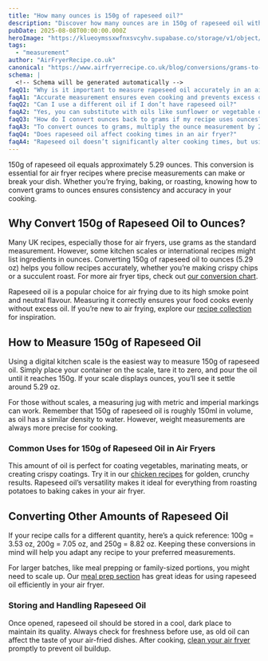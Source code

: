 ```yaml
---
title: "How many ounces is 150g of rapeseed oil?"
description: "Discover how many ounces are in 150g of rapeseed oil with our easy conversion guide. Perfect for air fryer recipes and precise cooking measurements."
pubDate: 2025-08-08T00:00:00.000Z
heroImage: "https://klueoymssxwfnxsvcyhv.supabase.co/storage/v1/object/public/Shmucket/150g-rapeseed-oil-to-ounces.webp"
tags:
  - "measurement"
author: "AirFryerRecipe.co.uk"
canonical: "https://www.airfryerrecipe.co.uk/blog/conversions/grams-to-ounces/150g-rapeseed-oil-to-ounces"
schema: |
  <!-- Schema will be generated automatically -->
faqQ1: "Why is it important to measure rapeseed oil accurately in an air fryer?"
faqA1: "Accurate measurement ensures even cooking and prevents excess oil, which can lead to soggy or greasy results. Air fryers work best with precise amounts of oil to achieve that perfect crispiness without overdoing it."
faqQ2: "Can I use a different oil if I don’t have rapeseed oil?"
faqA2: "Yes, you can substitute with oils like sunflower or vegetable oil, but adjust quantities slightly as densities vary. Rapeseed oil’s neutral flavour and high smoke point make it ideal for air frying, so results may differ with other oils."
faqQ3: "How do I convert ounces back to grams if my recipe uses ounces?"
faqA3: "To convert ounces to grams, multiply the ounce measurement by 28.35. For example, 5.29 oz x 28.35 = 150g. This simple calculation helps you switch between measurement systems effortlessly."
faqQ4: "Does rapeseed oil affect cooking times in an air fryer?"
faqA4: "Rapeseed oil doesn’t significantly alter cooking times, but using too much can increase splattering and smoke. Stick to recommended amounts like 150g (5.29 oz) for best results and to maintain your air fryer’s performance."
---
```

<p>150g of rapeseed oil equals approximately 5.29 ounces. This conversion is essential for air fryer recipes where precise measurements can make or break your dish. Whether you’re frying, baking, or roasting, knowing how to convert grams to ounces ensures consistency and accuracy in your cooking.</p>

<h2>Why Convert 150g of Rapeseed Oil to Ounces?</h2>
<p>Many UK recipes, especially those for air fryers, use grams as the standard measurement. However, some kitchen scales or international recipes might list ingredients in ounces. Converting 150g of rapeseed oil to ounces (5.29 oz) helps you follow recipes accurately, whether you’re making crispy chips or a succulent roast. For more air fryer tips, check out <a href=https://www.airfryerrecipe.co.uk/air-fryer-conversion-chart>our conversion chart</a>.</p>
<p>Rapeseed oil is a popular choice for air frying due to its high smoke point and neutral flavour. Measuring it correctly ensures your food cooks evenly without excess oil. If you’re new to air frying, explore our <a href=https://www.airfryerrecipe.co.uk/recipes>recipe collection</a> for inspiration.</p>

<h2>How to Measure 150g of Rapeseed Oil</h2>
<p>Using a digital kitchen scale is the easiest way to measure 150g of rapeseed oil. Simply place your container on the scale, tare it to zero, and pour the oil until it reaches 150g. If your scale displays ounces, you’ll see it settle around 5.29 oz.</p>
<p>For those without scales, a measuring jug with metric and imperial markings can work. Remember that 150g of rapeseed oil is roughly 150ml in volume, as oil has a similar density to water. However, weight measurements are always more precise for cooking.</p>

<h3>Common Uses for 150g of Rapeseed Oil in Air Fryers</h3>
<p>This amount of oil is perfect for coating vegetables, marinating meats, or creating crispy coatings. Try it in our <a href=https://www.airfryerrecipe.co.uk/recipe-category/chicken>chicken recipes</a> for golden, crunchy results. Rapeseed oil’s versatility makes it ideal for everything from roasting potatoes to baking cakes in your air fryer.</p>

<h2>Converting Other Amounts of Rapeseed Oil</h2>
<p>If your recipe calls for a different quantity, here’s a quick reference: 100g = 3.53 oz, 200g = 7.05 oz, and 250g = 8.82 oz. Keeping these conversions in mind will help you adapt any recipe to your preferred measurements.</p>
<p>For larger batches, like meal prepping or family-sized portions, you might need to scale up. Our <a href=https://www.airfryerrecipe.co.uk/recipe-category/meal-prep>meal prep section</a> has great ideas for using rapeseed oil efficiently in your air fryer.</p>

<h3>Storing and Handling Rapeseed Oil</h3>
<p>Once opened, rapeseed oil should be stored in a cool, dark place to maintain its quality. Always check for freshness before use, as old oil can affect the taste of your air-fried dishes. After cooking, <a href=https://www.airfryerrecipe.co.uk/air-fryer-cleaner>clean your air fryer</a> promptly to prevent oil buildup.</p>

